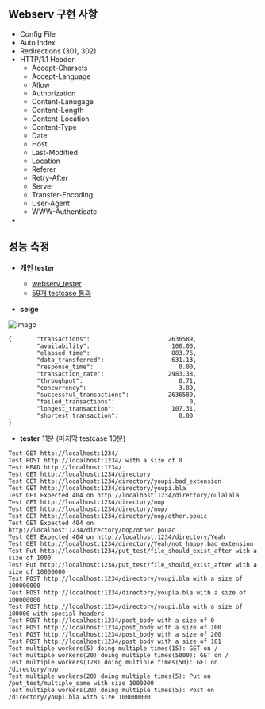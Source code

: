 ## Webserv 구현 사항
- Config File 
- Auto Index
- Redirections (301, 302)
- HTTP/1.1 Header
  - Accept-Charsets
  - Accept-Language
  - Allow
  - Authorization
  - Content-Lanugage
  - Content-Length
  - Content-Location
  - Content-Type
  - Date
  - Host
  - Last-Modified
  - Location
  - Referer
  - Retry-After
  - Server
  - Transfer-Encoding
  - User-Agent
  - WWW-Authenticate
- 

## 성능 측정

- **개인 tester**
  - [webserv_tester ](https://github.com/ftinx/webserv_tester)
  - [59개 testcase 통과](https://github.com/ftinx/webserv_tester/blob/main/testcase.md)

- **seige**

![image](https://user-images.githubusercontent.com/22424891/115876975-e97dbc00-a481-11eb-8a30-b6b5e1175ec7.png)

```
{       "transactions":                      2636589,
        "availability":                       100.00,
        "elapsed_time":                       883.76,
        "data_transferred":                   631.13,
        "response_time":                        0.00,
        "transaction_rate":                  2983.38,
        "throughput":                           0.71,
        "concurrency":                          3.89,
        "successful_transactions":           2636589,
        "failed_transactions":                     0,
        "longest_transaction":                107.31,
        "shortest_transaction":                 0.00
}
```

- **tester** 11분 (마지막 testcase 10분)
```
Test GET http://localhost:1234/
Test POST http://localhost:1234/ with a size of 0
Test HEAD http://localhost:1234/
Test GET http://localhost:1234/directory
Test GET http://localhost:1234/directory/youpi.bad_extension
Test GET http://localhost:1234/directory/youpi.bla
Test GET Expected 404 on http://localhost:1234/directory/oulalala
Test GET http://localhost:1234/directory/nop
Test GET http://localhost:1234/directory/nop/
Test GET http://localhost:1234/directory/nop/other.pouic
Test GET Expected 404 on http://localhost:1234/directory/nop/other.pouac
Test GET Expected 404 on http://localhost:1234/directory/Yeah
Test GET http://localhost:1234/directory/Yeah/not_happy.bad_extension
Test Put http://localhost:1234/put_test/file_should_exist_after with a size of 1000
Test Put http://localhost:1234/put_test/file_should_exist_after with a size of 10000000
Test POST http://localhost:1234/directory/youpi.bla with a size of 100000000
Test POST http://localhost:1234/directory/youpla.bla with a size of 100000000
Test POST http://localhost:1234/directory/youpi.bla with a size of 100000 with special headers
Test POST http://localhost:1234/post_body with a size of 0
Test POST http://localhost:1234/post_body with a size of 100
Test POST http://localhost:1234/post_body with a size of 200
Test POST http://localhost:1234/post_body with a size of 101
Test multiple workers(5) doing multiple times(15): GET on /
Test multiple workers(20) doing multiple times(5000): GET on /
Test multiple workers(128) doing multiple times(50): GET on /directory/nop
Test multiple workers(20) doing multiple times(5): Put on /put_test/multiple_same with size 1000000
Test multiple workers(20) doing multiple times(5): Post on /directory/youpi.bla with size 100000000
```


